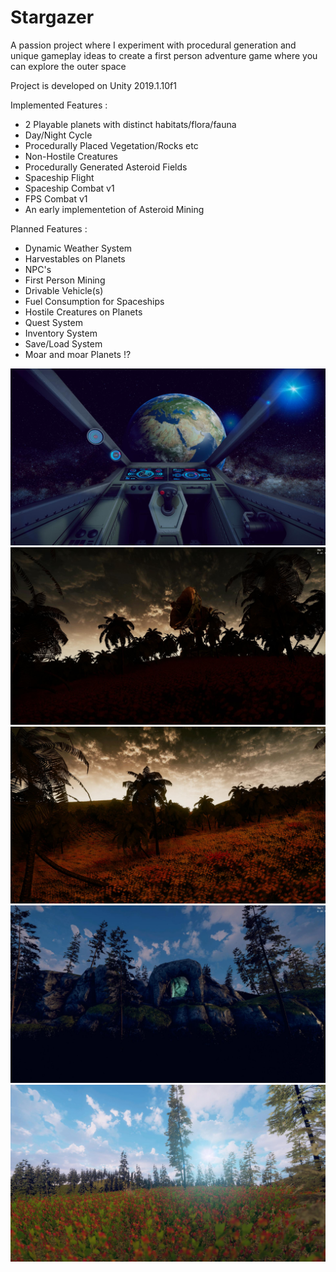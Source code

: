 # Stargazer
A passion project where I experiment with procedural generation and unique gameplay ideas to create a first person adventure game where you can explore the outer space

Project is developed on Unity 2019.1.10f1

Implemented Features :

* 2 Playable planets with distinct habitats/flora/fauna 
* Day/Night Cycle 
* Procedurally Placed Vegetation/Rocks etc 
* Non-Hostile Creatures 
* Procedurally Generated Asteroid Fields 
* Spaceship Flight
* Spaceship Combat v1
* FPS Combat v1
* An early implementetion of Asteroid Mining

Planned Features :

* Dynamic Weather System
* Harvestables on Planets
* NPC's
* First Person Mining
* Drivable Vehicle(s) 
* Fuel Consumption for Spaceships
* Hostile Creatures on Planets
* Quest System
* Inventory System
* Save/Load System
* Moar and moar Planets !?

![screenshot](https://github.com/Solideizer/Stargazer/blob/master/Screenshots/123123.jpg)
![screenshot](https://github.com/Solideizer/Stargazer/blob/master/Screenshots/image_00042019-12-29.jpg)
![screenshot](https://github.com/Solideizer/Stargazer/blob/master/Screenshots/asdas.jpg)
![screenshot](https://github.com/Solideizer/Stargazer/blob/master/Screenshots/aaaaaaaaa.jpg)
![screenshot](https://github.com/Solideizer/Stargazer/blob/master/Screenshots/ert.jpg)

